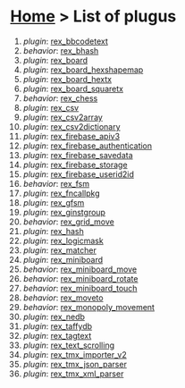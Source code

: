 # [Home](index.html) > List of plugus

1. *plugin*: [rex_bbcodetext](rex_bbcodetext.html)
2. *behavior*: [rex_bhash](rex.bhash.html)
3. *plugin*: [rex_board](rex_board.html)
4. *plugin*: [rex_board_hexshapemap](rex_board_hexshapemap.html)
5. *plugin*: [rex_board_hextx](rex_board_hextx.html)
6. *plugin*: [rex_board_squaretx](rex_board_squaretx.html)
7. *behavior*: [rex_chess](rex_chess.html)
8. *plugin*: [rex_csv](rex_csv.html)
9. *plugin*: [rex_csv2array](rex_csv2array.html)
10. *plugin*: [rex_csv2dictionary](rex_csv2dictionary.html)
11. *plugin*: [rex_firebase_apiv3](rex_firebase_apiv3.html)
12. *plugin*: [rex_firebase_authentication](rex_firebase_authentication.html)
13. *plugin*: [rex_firebase_savedata](rex_firebase_savedata.html)
14. *plugin*: [rex_firebase_storage](rex_firebase_storage.html)
15. *plugin*: [rex_firebase_userid2id](rex_firebase_userid2id.html)
16. *behavior*: [rex_fsm](rex_fsm.html)
17. *plugin*: [rex_fncallpkg](rex_fncallpkg.html)
18. *plugin*: [rex_gfsm](rex_gfsm.html)
19. *plugin*: [rex_ginstgroup](rex_ginstgroup.html)
20. *behavior*: [rex_grid_move](rex_grid_move.html)
21. *plugin*: [rex_hash](rex_hash.html)
22. *plugin*: [rex_logicmask](rex_logicmask.html)
23. *plugin*: [rex_matcher](rex_matcher.html)
24. *plugin*: [rex_miniboard](rex_miniboard.html)
25. *behavior*: [rex_miniboard_move](rex_miniboard_move.html)
26. *behavior*: [rex_miniboard_rotate](rex_miniboard_rotate.html)
27. *behavior*: [rex_miniboard_touch](rex_miniboard_touch.html)
28. *behavior*: [rex_moveto](rex_moveto.html)
29. *behavior*: [rex_monopoly_movement](rex_monopoly_movement.html)
30. *plugin*: [rex_nedb](rex_nedb.html)
31. *plugin*: [rex_taffydb](rex_taffydb.html)
32. *plugin*: [rex_tagtext](rex_tagtext.html)
33. *plugin*: [rex_text_scrolling](rex_text_scrolling.html)
34. *plugin*: [rex_tmx_importer_v2](rex_tmx_importer_v2.html)
35. *plugin*: [rex_tmx_json_parser](rex_tmx_json_parser.html)
36. *plugin*: [rex_tmx_xml_parser](rex_tmx_xml_parser.html)

